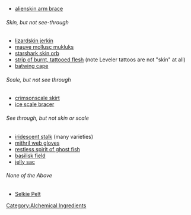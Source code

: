 -   [alienskin arm brace](Alienskin_Arm_Brace.md "wikilink")

###### Skin, but not see-through

-   [lizardskin jerkin](Lizardskin_Jerkin.md "wikilink")
-   [mauve mollusc mukluks](Mauve_Mollusc_Mukluks.md "wikilink")
-   [starshark skin orb](Starshark_Skin_Orb.md "wikilink")
-   [strip of burnt, tattooed
    flesh](Strip_of_Burnt,_Tattooed_Flesh.md "wikilink") (note Leveler
    tattoos are not "skin" at all)
-   [batwing cape](Batwing_Cape.md "wikilink")

###### Scale, but not see through

-   [crimsonscale skirt](Crimsonscale_Skirt.md "wikilink")
-   [ice scale bracer](Ice_Scale_Bracer.md "wikilink")

###### See through, but not skin or scale

-   [iridescent stalk](iridescent_stalk.md "wikilink") (many varieties)
-   [mithril web gloves](Mithril_Web_Gloves.md "wikilink")
-   [restless spirit of ghost
    fish](Restless_Spirits_Of_Ghost_Fish.md "wikilink")
-   [basilisk field](Basilisk_Field.md "wikilink")
-   [jelly sac](Jelly_Sac.md "wikilink")

###### None of the Above

-   [Selkie Pelt](Selkie_Pelt "wikilink")

[Category:Alchemical
Ingredients](Category:Alchemical_Ingredients "wikilink")
